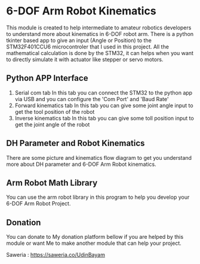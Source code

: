 # 6-DOF Arm Robot Kinematics

This module is created to help intermediate to amateur robotics developers to understand more about kinematics in 6-DOF robot arm. There is a python tkinter based app to give an input (Angle or Position) to the STM32F401CCU6 microcontroler that I used in this project. All the mathematical calculation is done by the STM32, it can helps when you want to directly simulate it with actuator like stepper or servo motors.

## Python APP Interface
1. Serial com tab
   In this tab you can connect the STM32 to the python app via USB and you can configure the 'Com Port' and 'Baud Rate'
3. Forward kinematics tab
   In this tab you can give some joint angle input to get the tool position of the robot
5. Inverse kinematics tab
   In this tab you can give some toll position input to get the joint angle of the robot

## DH Parameter and Robot Kinematics
There are some picture and kinematics flow diagram to get you understand more about DH parameter and 6-DOF Arm Robot kinematics.

## Arm Robot Math Library
You can use the arm robot library in this program to help you develop your 6-DOF Arm Robot Project. 

## Donation
You can donate to My donation platform bellow if you are helped by this module or want Me to make another module that can help your project.

Saweria : https://saweria.co/UdinBayam
